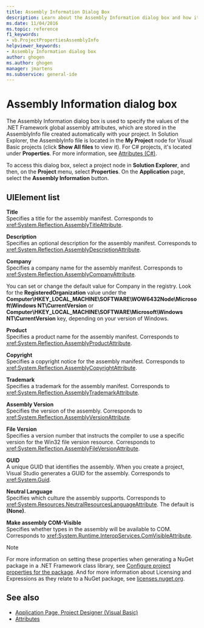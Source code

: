 ```yaml
---
title: Assembly Information Dialog Box
description: Learn about the Assembly Information dialog box and how it is used to specify the values of the .NET Framework global assembly attributes.
ms.date: 11/04/2016
ms.topic: reference
f1_keywords:
- vb.ProjectPropertiesAssemblyInfo
helpviewer_keywords:
- Assembly Information dialog box
author: ghogen
ms.author: ghogen
manager: jmartens
ms.subservice: general-ide
---
```

# Assembly Information dialog box

The Assembly Information dialog box is used to specify the values of the .NET Framework global assembly attributes, which are stored in the AssemblyInfo file created automatically with your project. In Solution Explorer, the AssemblyInfo file is located in the **My Project** node for Visual Basic projects (click **Show All files** to view it). For C# projects, it's located under **Properties**. For more information, see [Attributes (C#)](/dotnet/csharp/programming-guide/concepts/attributes/index).

To access this dialog box, select a project node in **Solution Explorer**, and then, on the **Project** menu, select **Properties**. On the **Application** page, select the **Assembly Information** button.

## UIElement list

**Title**\
Specifies a title for the assembly manifest. Corresponds to <xref:System.Reflection.AssemblyTitleAttribute>.

**Description**\
Specifies an optional description for the assembly manifest. Corresponds to <xref:System.Reflection.AssemblyDescriptionAttribute>.

**Company**\
Specifies a company name for the assembly manifest. Corresponds to <xref:System.Reflection.AssemblyCompanyAttribute>.

You can set or change the default value for Company in the registry. Look for the **RegisteredOrganization** value under the **Computer\HKEY_LOCAL_MACHINE\SOFTWARE\WOW6432Node\Microsoft\Windows NT\CurrentVersion** or **Computer\HKEY_LOCAL_MACHINE\SOFTWARE\Microsoft\Windows NT\CurrentVersion** key, depending on your version of Windows.

**Product**\
Specifies a product name for the assembly manifest. Corresponds to <xref:System.Reflection.AssemblyProductAttribute>.

**Copyright**\
Specifies a copyright notice for the assembly manifest. Corresponds to <xref:System.Reflection.AssemblyCopyrightAttribute>.

**Trademark**\
Specifies a trademark for the assembly manifest. Corresponds to <xref:System.Reflection.AssemblyTrademarkAttribute>.

**Assembly Version**\
Specifies the version of the assembly. Corresponds to <xref:System.Reflection.AssemblyVersionAttribute>.

**File Version**\
Specifies a version number that instructs the compiler to use a specific version for the Win32 file version resource. Corresponds to <xref:System.Reflection.AssemblyFileVersionAttribute>.

**GUID**\
A unique GUID that identifies the assembly. When you create a project, Visual Studio generates a GUID for the assembly. Corresponds to <xref:System.Guid>.

**Neutral Language**\
Specifies which culture the assembly supports. Corresponds to <xref:System.Resources.NeutralResourcesLanguageAttribute>. The default is **(None)**.

**Make assembly COM-Visible**\
Specifies whether types in the assembly will be available to COM. Corresponds to <xref:System.Runtime.InteropServices.ComVisibleAttribute>.

> [!NOTE]
> For more information on setting these properties when generating a NuGet package in a .NET Framework class library, see [Configure project properties for the package](/nuget/quickstart/create-and-publish-a-package-using-visual-studio-net-framework#configure-project-properties-for-the-package). And for more information about Licensing and Expressions as they relate to a NuGet package, see [licenses.nuget.org](/nuget/nuget-org/licenses.nuget.org/).

## See also

- [Application Page, Project Designer (Visual Basic)](../../ide/reference/application-page-project-designer-visual-basic.md)
- [Attributes](/previous-versions/z0w1kczw(v=vs.140))